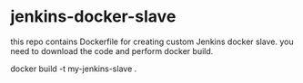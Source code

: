 # jenkins-docker-slave

this repo contains Dockerfile for creating custom Jenkins docker slave.
you need to download the code and perform docker build.

docker build -t my-jenkins-slave .
